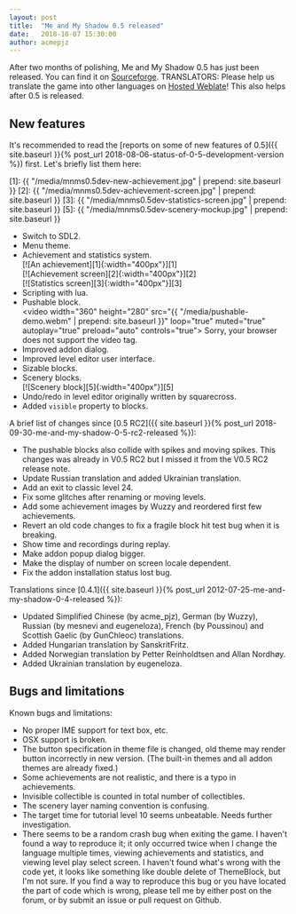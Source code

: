 ```yaml
---
layout: post
title:  "Me and My Shadow 0.5 released"
date:   2018-10-07 15:30:00
author: acmepjz
---
```


After two months of polishing,
Me and My Shadow 0.5 has just been released.
You can find it on [Sourceforge](https://sourceforge.net/projects/meandmyshadow/files/0.5/).
TRANSLATORS: Please help us translate the game into other languages on
[Hosted Weblate](https://hosted.weblate.org/projects/me-and-my-shadow/)!
This also helps after 0.5 is released.

New features
------------

It's recommended to read the
[reports on some of new features of 0.5]({{ site.baseurl }}{% post_url 2018-08-06-status-of-0-5-development-version %})
first.
Let's briefly list them here:

[1]: {{ "/media/mnms0.5dev-new-achievement.jpg" | prepend: site.baseurl }}
[2]: {{ "/media/mnms0.5dev-achievement-screen.jpg" | prepend: site.baseurl }}
[3]: {{ "/media/mnms0.5dev-statistics-screen.jpg" | prepend: site.baseurl }}
[5]: {{ "/media/mnms0.5dev-scenery-mockup.jpg" | prepend: site.baseurl }}

* Switch to SDL2.
* Menu theme.
* Achievement and statistics system.<br>
  [![An achievement][1]{:width="400px"}][1]<br>
  [![Achievement screen][2]{:width="400px"}][2]<br>
  [![Statistics screen][3]{:width="400px"}][3]
* Scripting with lua.
* Pushable block.<br>
  <video width="360" height="280" src="{{ "/media/pushable-demo.webm" | prepend: site.baseurl }}" loop="true" muted="true" autoplay="true" preload="auto" controls="true">
  Sorry, your browser does not support the video tag.
  </video>
* Improved addon dialog.
* Improved level editor user interface.
* Sizable blocks.
* Scenery blocks.<br>
  [![Scenery block][5]{:width="400px"}][5]
* Undo/redo in level editor originally written by squarecross.
* Added `visible` property to blocks.

A brief list of changes since
[0.5 RC2]({{ site.baseurl }}{% post_url 2018-09-30-me-and-my-shadow-0-5-rc2-released %}):

* The pushable blocks also collide with spikes and moving spikes.
  This changes was already in V0.5 RC2 but I missed it from the V0.5 RC2 release note.
* Update Russian translation and added Ukrainian translation.
* Add an exit to classic level 24.
* Fix some glitches after renaming or moving levels.
* Add some achievement images by Wuzzy and reordered first few achievements.
* Revert an old code changes to fix a fragile block hit test bug when it is breaking.
* Show time and recordings during replay.
* Make addon popup dialog bigger.
* Make the display of number on screen locale dependent.
* Fix the addon installation status lost bug.

Translations since
[0.4.1]({{ site.baseurl }}{% post_url 2012-07-25-me-and-my-shadow-0-4-released %}):

* Updated Simplified Chinese (by acme_pjz),
  German (by Wuzzy), Russian (by mesnevi and eugeneloza),
  French (by Poussinou) and Scottish Gaelic (by GunChleoc) translations.
* Added Hungarian translation by SanskritFritz.
* Added Norwegian translation by Petter Reinholdtsen and Allan Nordhøy.
* Added Ukrainian translation by eugeneloza.

Bugs and limitations
--------------------

Known bugs and limitations:

* No proper IME support for text box, etc.
* OSX support is broken.
* The button specification in theme file is changed, old theme may render button incorrectly in new version.
  (The built-in themes and all addon themes are already fixed.)
* Some achievements are not realistic, and there is a typo in achievements.
* Invisible collectible is counted in total number of collectibles.
* The scenery layer naming convention is confusing.
* The target time for tutorial level 10 seems unbeatable. Needs further investigation.
* There seems to be a random crash bug when exiting the game.
  I haven't found a way to reproduce it; it only occurred twice when I change the language multiple times,
  viewing achievements and statistics, and viewing level play select screen.
  I haven't found what's wrong with the code yet, it looks like something like double delete of ThemeBlock, but I'm not sure.
  If you find a way to reproduce this bug or you have located the part of code which is wrong,
  please tell me by either post on the forum, or by submit an issue or pull request on Github.
